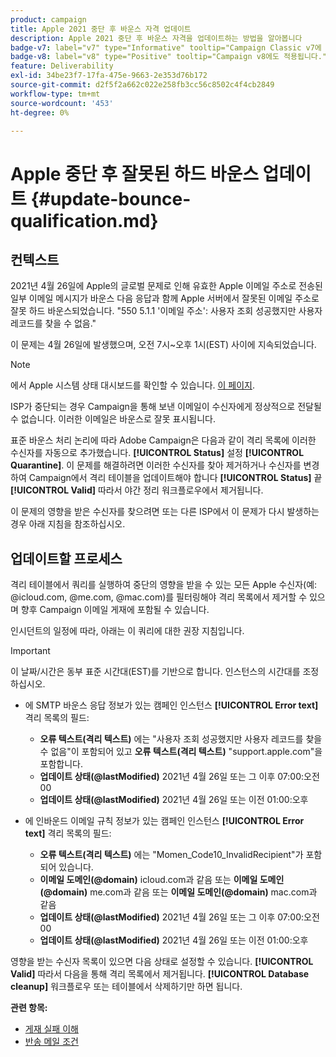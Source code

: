 ```yaml
---
product: campaign
title: Apple 2021 중단 후 바운스 자격 업데이트
description: Apple 2021 중단 후 바운스 자격을 업데이트하는 방법을 알아봅니다
badge-v7: label="v7" type="Informative" tooltip="Campaign Classic v7에 적용"
badge-v8: label="v8" type="Positive" tooltip="Campaign v8에도 적용됩니다."
feature: Deliverability
exl-id: 34be23f7-17fa-475e-9663-2e353d76b172
source-git-commit: d2f5f2a662c022e258fb3cc56c8502c4f4cb2849
workflow-type: tm+mt
source-wordcount: '453'
ht-degree: 0%

---
```


# Apple 중단 후 잘못된 하드 바운스 업데이트 {#update-bounce-qualification.md}

## 컨텍스트

2021년 4월 26일에 Apple의 글로벌 문제로 인해 유효한 Apple 이메일 주소로 전송된 일부 이메일 메시지가 바운스 다음 응답과 함께 Apple 서버에서 잘못된 이메일 주소로 잘못 하드 바운스되었습니다. &quot;550 5.1.1 &#39;이메일 주소&#39;: 사용자 조회 성공했지만 사용자 레코드를 찾을 수 없음.&quot;

이 문제는 4월 26일에 발생했으며, 오전 7시~오후 1시(EST) 사이에 지속되었습니다.

>[!NOTE]
>
>에서 Apple 시스템 상태 대시보드를 확인할 수 있습니다. [이 페이지](https://www.apple.com/support/systemstatus/).

ISP가 중단되는 경우 Campaign을 통해 보낸 이메일이 수신자에게 정상적으로 전달될 수 없습니다. 이러한 이메일은 바운스로 잘못 표시됩니다.

표준 바운스 처리 논리에 따라 Adobe Campaign은 다음과 같이 격리 목록에 이러한 수신자를 자동으로 추가했습니다. **[!UICONTROL Status]** 설정 **[!UICONTROL Quarantine]**. 이 문제를 해결하려면 이러한 수신자를 찾아 제거하거나 수신자를 변경하여 Campaign에서 격리 테이블을 업데이트해야 합니다 **[!UICONTROL Status]** 끝 **[!UICONTROL Valid]** 따라서 야간 정리 워크플로우에서 제거됩니다.

이 문제의 영향을 받은 수신자를 찾으려면 또는 다른 ISP에서 이 문제가 다시 발생하는 경우 아래 지침을 참조하십시오.

## 업데이트할 프로세스

격리 테이블에서 쿼리를 실행하여 중단의 영향을 받을 수 있는 모든 Apple 수신자(예: @icloud.com, @me.com, @mac.com)를 필터링해야 격리 목록에서 제거할 수 있으며 향후 Campaign 이메일 게재에 포함될 수 있습니다.

인시던트의 일정에 따라, 아래는 이 쿼리에 대한 권장 지침입니다.

>[!IMPORTANT]
>
>이 날짜/시간은 동부 표준 시간대(EST)를 기반으로 합니다. 인스턴스의 시간대를 조정하십시오.

* 에 SMTP 바운스 응답 정보가 있는 캠페인 인스턴스 **[!UICONTROL Error text]** 격리 목록의 필드:

   * **오류 텍스트(격리 텍스트)** 에는 &quot;사용자 조회 성공했지만 사용자 레코드를 찾을 수 없음&quot;이 포함되어 있고 **오류 텍스트(격리 텍스트)** &quot;support.apple.com&quot;을 포함합니다.
   * **업데이트 상태(@lastModified)** 2021년 4월 26일 또는 그 이후 07:00:오전 00
   * **업데이트 상태(@lastModified)** 2021년 4월 26일 또는 이전 01:00:오후

* 에 인바운드 이메일 규칙 정보가 있는 캠페인 인스턴스 **[!UICONTROL Error text]** 격리 목록의 필드:

   * **오류 텍스트(격리 텍스트)** 에는 &quot;Momen_Code10_InvalidRecipient&quot;가 포함되어 있습니다.
   * **이메일 도메인(@domain)** icloud.com과 같음 또는 **이메일 도메인(@domain)** me.com과 같음 또는 **이메일 도메인(@domain)** mac.com과 같음
   * **업데이트 상태(@lastModified)** 2021년 4월 26일 또는 그 이후 07:00:오전 00
   * **업데이트 상태(@lastModified)** 2021년 4월 26일 또는 이전 01:00:오후

영향을 받는 수신자 목록이 있으면 다음 상태로 설정할 수 있습니다. **[!UICONTROL Valid]** 따라서 다음을 통해 격리 목록에서 제거됩니다. **[!UICONTROL Database cleanup]** 워크플로우 또는 테이블에서 삭제하기만 하면 됩니다.

**관련 항목:**
* [게재 실패 이해](understanding-delivery-failures.md)
* [반송 메일 조건](understanding-delivery-failures.md#bounce-mail-qualification)
